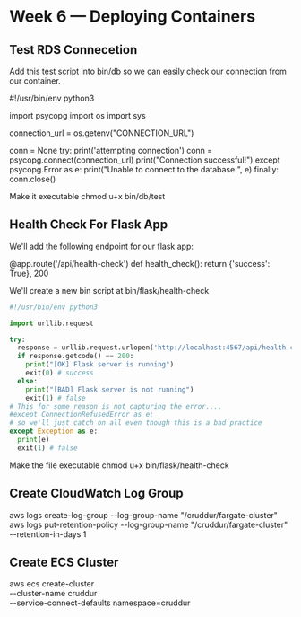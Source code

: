 # Week 6 — Deploying Containers

## Test RDS Connecetion
Add this test script into bin/db so we can easily check our connection from our container.


#!/usr/bin/env python3

import psycopg
import os
import sys

connection_url = os.getenv("CONNECTION_URL")

conn = None
try:
  print('attempting connection')
  conn = psycopg.connect(connection_url)
  print("Connection successful!")
except psycopg.Error as e:
  print("Unable to connect to the database:", e)
finally:
  conn.close()

Make it executable chmod u+x bin/db/test

## Health Check For Flask App
We'll add the following endpoint for our flask app:

@app.route('/api/health-check')
def health_check():
  return {'success': True}, 200

We'll create a new bin script at bin/flask/health-check

```py
#!/usr/bin/env python3

import urllib.request

try:
  response = urllib.request.urlopen('http://localhost:4567/api/health-check')
  if response.getcode() == 200:
    print("[OK] Flask server is running")
    exit(0) # success
  else:
    print("[BAD] Flask server is not running")
    exit(1) # false
# This for some reason is not capturing the error....
#except ConnectionRefusedError as e:
# so we'll just catch on all even though this is a bad practice
except Exception as e:
  print(e)
  exit(1) # false
```
Make the file executable chmod u+x bin/flask/health-check

## Create CloudWatch Log Group

aws logs create-log-group --log-group-name "/cruddur/fargate-cluster"
aws logs put-retention-policy --log-group-name "/cruddur/fargate-cluster" --retention-in-days 1

## Create ECS Cluster
aws ecs create-cluster \
--cluster-name cruddur \
--service-connect-defaults namespace=cruddur


